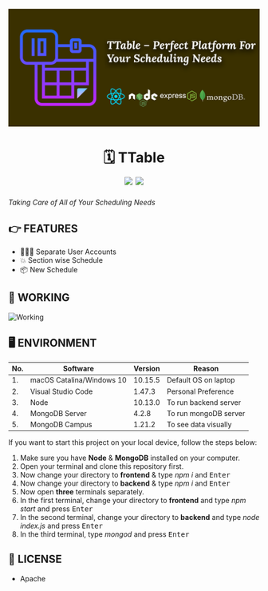 ![TTable cover picture](images/cover.png)

<div align="center">
	<h1>🗓 TTable <br>
	<img src="https://img.shields.io/badge/version-v1.1.0-green">
	<img src="https://img.shields.io/badge/license-Apache-green">
	</h1>
</div>

*Taking Care of All of Your Scheduling Needs*

## 👉 FEATURES

- 👨🏻‍💻 Separate User Accounts
- 💥 Section wise Schedule
- 📦 New Schedule

## 🎩 WORKING

![Working](images/working.gif)

## 🖥 ENVIRONMENT

| No. | Software                  | Version | Reason                |
| --- | ------------------------- | ------- | --------------------- |
| 1.  | macOS Catalina/Windows 10 | 10.15.5 | Default OS on laptop  |
| 2.  | Visual Studio Code        | 1.47.3  | Personal Preference   |
| 3.  | Node                      | 10.13.0 | To run backend server |
| 4.  | MongoDB Server            | 4.2.8   | To run mongoDB server |
| 5.  | MongoDB Campus            | 1.21.2  | To see data visually  |


If you want to start this project on your local device, follow the steps below:

1. Make sure you have **Node** & **MongoDB** installed on your computer.
2. Open your terminal and clone this repository first.
3. Now change your directory to **frontend** & type *npm i* and <kbd>Enter</kbd>
4. Now change your directory to **backend** & type *npm i* and <kbd>Enter</kbd>
5. Now open **three** terminals separately.
6. In the first terminal, change your directory to **frontend** and type *npm start* and press <kbd>Enter</kbd>
7. In the second terminal, change your directory to **backend** and type *node index.js* and press <kbd>Enter</kbd>
8. In the third terminal, type *mongod* and press <kbd>Enter</kbd>

## 🔑 LICENSE

- Apache
